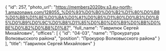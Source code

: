 {
    "id": 257,
    "photo_url": "https://members2020by.s3.eu-north-1.amazonaws.com/128055_%D0%93%D0%B0%D0%B2%D1%80%D0%B8%D0%BB%D1%8E%D0%BA%D0%A1%D0%B5%D1%80%D0%B3%D0%B5%D0%B9%D0%9C%D0%B8%D1%85%D0%B0%D0%B9%D0%BB%D0%BE%D0%B2%D0%B8%D1%87",
    "full_name": "Гаврилюк Сергей Михайлович",
    "offices": [
        {
            "id": "04-03",
            "name": "Прокуратура Волковысского района",
            "position": "Прокурор Волковысского района"
        }
    ],
    "title": "Гаврилюк Сергей Михайлович"
}